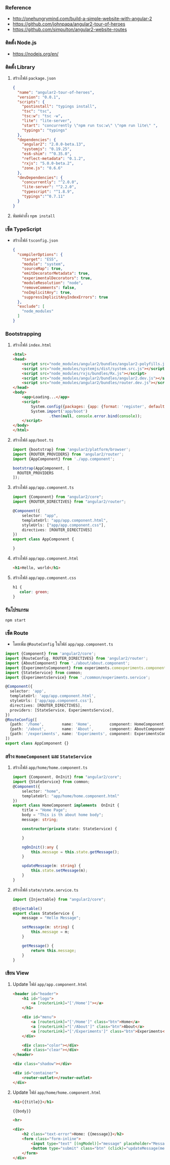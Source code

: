 
### Reference

- http://onehungrymind.com/build-a-simple-website-with-angular-2
- https://github.com/johnpapa/angular2-tour-of-heroes
- https://github.com/simpulton/angular2-website-routes

### ติดตั้ง Node.js

- https://nodejs.org/en/

### ติดตั้ง Library

1. สร้างไฟล์ `package.json`

    ```json
    {
      "name": "angular2-tour-of-heroes",
      "version": "0.0.1",
      "scripts": {
        "postinstall": "typings install",
        "tsc": "tsc",
        "tsc:w": "tsc -w",
        "lite": "lite-server",
        "start": "concurrently \"npm run tsc:w\" \"npm run lite\" ",
        "typings": "typings"
      },
      "dependencies": {
        "angular2": "2.0.0-beta.13",
        "systemjs": "0.19.25",
        "es6-shim": "^0.35.0",
        "reflect-metadata": "0.1.2",
        "rxjs": "5.0.0-beta.2",
        "zone.js": "0.6.6"
      },
      "devDependencies": {
        "concurrently": "^2.0.0",
        "lite-server": "^2.2.0",
        "typescript": "^1.8.9",
        "typings":"^0.7.11"
      }
    }
    ```

2. พิมพ์คำสั่ง `npm install`


### เซ็ต TypeScript

- สร้างไฟล์ `tsconfig.json`

    ```json
    {
      "compilerOptions": {
        "target": "ES5",
        "module": "system",
        "sourceMap": true,
        "emitDecoratorMetadata": true,
        "experimentalDecorators": true,
        "moduleResolution": "node",
        "removeComments": false,
        "noImplicitAny": true,
        "suppressImplicitAnyIndexErrors": true
      },
      "exclude": [
        "node_modules"
      ]
    }
    ```

### Bootstrapping

1. สร้างไฟล์ `index.html`

    ```html
    <html>
    <head>
        <script src="node_modules/angular2/bundles/angular2-polyfills.js"></script>
        <script src="node_modules/systemjs/dist/system.src.js"></script>
        <script src="node_modules/rxjs/bundles/Rx.js"></script>
        <script src="node_modules/angular2/bundles/angular2.dev.js"></script>
        <script src="node_modules/angular2/bundles/router.dev.js"></script>
    </head>
    <body>
        <app>Loading...</app>
        <script>
            System.config({packages: {app: {format: 'register', defaultExtension: 'js'}}});
            System.import('app/boot')
                    .then(null, console.error.bind(console));
        </script>
    </body>
    </html>
    ```

2. สร้างไฟล์ `app/boot.ts`

    ```typescript
    import {bootstrap} from 'angular2/platform/browser';
    import {ROUTER_PROVIDERS} from 'angular2/router';
    import {AppComponent} from './app.component';

    bootstrap(AppComponent, [
      ROUTER_PROVIDERS
    ]);
    ```

3. สร้างไฟล์ `app/app.component.ts`

    ```typescript
    import {Component} from "angular2/core";
    import {ROUTER_DIRECTIVES} from "angular2/router";

    @Component({
        selector: "app",
        templateUrl: "app/app.component.html",
        styleUrls: ["app/app.component.css"],
        directives: [ROUTER_DIRECTIVES]
    })
    export class AppComponent {

    }
    ```

4. สร้างไฟล์ `app/app.component.html`

    ```html
    <h1>Hello, world</h1>
    ```

5. สร้างไฟล์ `app/app.component.css`
    ```css
    h1 {
       color: green;
    }
    ```

### รันโปรแกรม

```
npm start
```

### เซ็ต Route

- โดยเพิ่ม `@RouteConfig` ในไฟล์ `app/app.component.ts`

```typescript
import {Component} from 'angular2/core';
import {RouteConfig, ROUTER_DIRECTIVES} from 'angular2/router';
import {AboutComponent} from './about/about.component';
import {ExperimentsComponent} from experiments.comexperiments.component.tsmeComponent} from './home/home.component';
import {StateService} from common;
import {ExperimentsService} from './common/experiments.service';

@Component({
  selector: 'app',
  templateUrl: 'app/app.component.html',
  styleUrls: ['app/app.component.css'],
  directives: [ROUTER_DIRECTIVES],
  providers: [StateService, ExperimentsService],
})
@RouteConfig([
  {path: '/home',        name: 'Home',        component: HomeComponent, useAsDefault: true },
  {path: '/about',       name: 'About',       component: AboutComponent },
  {path: '/experiments', name: 'Experiments', component: ExperimentsComponent }
])
export class AppComponent {}
```


### สร้าง `HomeComponent` และ `StateService`

1. สร้างไฟล์ `app/home/home.component.ts`

    ```typescript
    import {Component, OnInit} from "angular2/core";
    import {StateService} from common;
    @Component({
        selector: "home",
        templateUrl: "app/home/home.component.html"
    })
    export class HomeComponent implements  OnInit {
        title = "Home Page";
        body = "This is th about home body";
        message: string;

        constructor(private state: StateService) {

        }

        ngOnInit():any {
            this.message = this.state.getMessage();
        }

        updateMessage(m: string) {
            this.state.setMessage(m);
        }
    }
    ```

2. สร้างไฟล์ `state/state.service.ts`

    ```typescript
    import {Injectable} from "angular2/core";

    @Injectable()
    export class StateService {
        message = "Hello Message";

        setMessage(m: string) {
            this.message = m;
        }

        getMessage() {
            return this.message;
        }
    }
    ```

### เขียน View

1. Update ไฟล์ `app/app.component.html`

    ```html
    <header id="header">
        <h1 id="logo">
            <a [routerLink]="['/Home']"></a>
        </h1>

        <div id="menu">
            <a [routerLink]="['/Home']" class="btn">Home</a>
            <a [routerLink]="['/About']" class="btn">About</a>
            <a [routerLink]="['/Experiments']" class="btn">Experiments</a>
        </div>

        <div class="color"></div>
        <div class="clear"></div>
    </header>

    <div class="shadow"></div>

    <div id="container">
        <router-outlet></router-outlet>
    </div>
    ```

2. Update ไฟล์ `app/home/home.component.html`

    ```html
    <h1>{{title}}</h1>

    {{body}}

    <hr>

    <div>
        <h2 class="text-error">Home: {{message}}</h2>
        <form class="form-inline">
            <input type="text" [(ngModel)]="message" placeholder="Message">
            <button type="submit" class="btn" (click)="updateMessage(message)">Update Message</button>
        </form>
    </div>
    ```